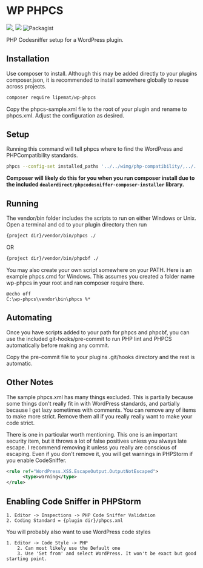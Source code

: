 # WP PHPCS

<p>
<a href="https://github.com/lipemat/wp-phpcs/releases">
<img src="https://img.shields.io/packagist/v/lipemat/wp-phpcs.svg?label=version" />
</a>
    <img alt="" src="https://img.shields.io/badge/wordpress->=4.8.0-green.svg">
    <img src="https://img.shields.io/packagist/php-v/lipemat/wp-phpcs.svg?color=brown" />
    <img alt="Packagist" src="https://img.shields.io/packagist/l/lipemat/wp-phpcs.svg">
</p>


PHP Codesniffer setup for a WordPress plugin.

## Installation

Use composer to install. Although this may be added directly to your plugins composer.json, it is recommended to install somewhere globally to reuse across projects. 

```bash
composer require lipemat/wp-phpcs
```

Copy the phpcs-sample.xml file to the root of your plugin and rename to phpcs.xml. Adjust the configuration as desired.

## Setup

Running this command will tell phpcs where to find the WordPress and PHPCompatibility standards. 

```bash
phpcs --config-set installed_paths '../../wimg/php-compatibility/,../../wp-coding-standards/wpcs/,../../automattic/vipwpcs/'
```
**Composer will likely do this for you when you run composer install due to the included `dealerdirect/phpcodesniffer-composer-installer` library.**

## Running

The vendor/bin folder includes the scripts to run on either Windows or Unix. Open a terminal and cd to your plugin directory then run

``` bash
{project dir}/vendor/bin/phpcs ./
```
OR
``` bash
{project dir}/vendor/bin/phpcbf ./
```

You may also create your own script somewhere on your PATH. Here is an example phpcs.cmd for Windows. This assumes you created a folder name wp-phpcs in your root and ran composer require there. 
``` text
@echo off
C:\wp-phpcs\vendor\bin\phpcs %*
```

## Automating

Once you have scripts added to your path for phpcs and phpcbf, you can use the included git-hooks/pre-commit to run PHP lint and PHPCS automatically before making any commit. 

Copy the pre-commit file to your plugins .git/hooks directory and the rest is automatic.


## Other Notes

The sample phpcs.xml has many things excluded. This is partially because some things don't really fit in with WordPress standards, and partially because I get lazy sometimes with comments. You can remove any of <exclude> items to make more strict. Remove them all if you really really want to make your code strict. 

There is one in particular worth mentioning. This one is an important security item, but it throws a lot of false positives unless you always late escape. I recommend removing it unless you really are conscious of escaping. Even if you don't remove it, you will get warnings in PHPStorm if you enable CodeSniffer.

``` xml
<rule ref="WordPress.XSS.EscapeOutput.OutputNotEscaped">
      <type>warning</type>
</rule>
```
 
## Enabling Code Sniffer in PHPStorm

```
1. Editor -> Inspections -> PHP Code Sniffer Validation
2. Coding Standard = {plugin dir}/phpcs.xml
```
You will probably also want to use WordPress code styles
```
1. Editor -> Code Style -> PHP
    2. Can most likely use the Default one
    3. Use 'Set from' and select WordPress. It won't be exact but good starting point.
```
